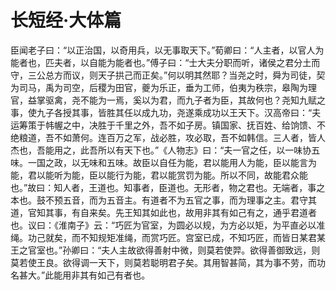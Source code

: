 # 长短经·大体篇

臣闻老子曰：“以正治国，以奇用兵，以无事取天下。”荀卿曰：“人主者，以官人为能者也，匹夫者，以自能为能者也。”傅子曰：“士大夫分职而听，诸侯之君分土而守，三公总方而议，则天子拱己而正矣。”何以明其然耶？当尧之时，舜为司徒，契为司马，禹为司空，后稷为田官，夔为乐正，垂为工师，伯夷为秩宗，皋陶为理官，益掌驱禽，尧不能为一焉，奚以为君，而九子者为臣，其故何也？尧知九赋之事，使九子各授其事，皆胜其任以成九功，尧遂乘成功以王天下。汉高帝曰：“夫运筹策于帏幄之中，决胜于千里之外，吾不如子房。镇国家、抚百姓、给饷馈、不绝粮道，吾不如萧何。连百万之军，战必胜，攻必取，吾不如韩信。三人者，皆人杰也，吾能用之，此吾所以有天下也。”《人物志》曰：“夫一官之任，以一味协五味。一国之政，以无味和五味。故臣以自任为能，君以能用人为能，臣以能言为能，君以能听为能，臣以能行为能，君以能赏罚为能。所以不同，故能君众能也。”故曰：知人者，王道也。知事者，臣道也。无形者，物之君也。无端者，事之本也。鼓不预五音，而为五音主。有道者不为五官之事，而为理事之主。君守其道，官知其事，有自来矣。先王知其如此也，故用非其有如己有之，通乎君道者也。议曰：《淮南子》云：“巧匠为官室，为圆必以规，为方必以矩，为平直必以准绳。功己就矣，而不知规矩准绳，而赏巧匠。宫室已成，不知巧匠，而皆日某君某王之官室也。”孙卿曰：“夫人主故欲得善射中微，则莫若使羿。欲得善御致远，则莫若使王良。欲得调一天下，则莫若聪明君子矣。其用智甚简，其为事不劳，而功名甚大。”此能用非其有如己有者也。
